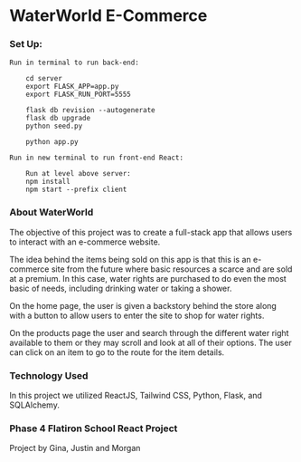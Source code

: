 # WaterWorld E-Commerce

### Set Up:
    
    Run in terminal to run back-end:
        
        cd server
        export FLASK_APP=app.py
        export FLASK_RUN_PORT=5555
        
        flask db revision --autogenerate
        flask db upgrade
        python seed.py
        
        python app.py

    Run in new terminal to run front-end React:

        Run at level above server:
        npm install
        npm start --prefix client

   ### About WaterWorld
   The objective of this project was to create a full-stack app that allows users to interact with an e-commerce website. 

   The idea behind the items being sold on this app is that this is an e-commerce site from the future where basic resources a scarce and are sold at a premium. In this case, water rights are purchased to do even the most basic of needs, including drinking water or taking a shower.

   On the home page, the user is given a backstory behind the store along with a button to allow users to enter the site to shop for water rights.

   On the products page the user and search through the different water right available to them or they may scroll and look at all of their options. The user can click on an item to go to the route for the item details.

   ### Technology Used

   In this project we utilized ReactJS, Tailwind CSS, Python, Flask, and SQLAlchemy.

   ### Phase 4 Flatiron School React Project
   Project by Gina, Justin and Morgan
